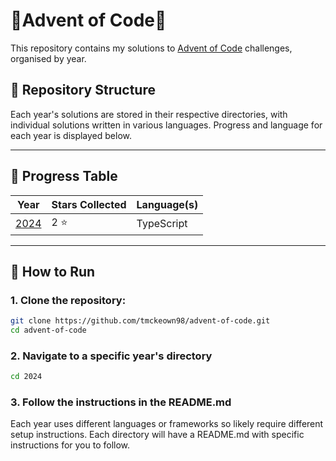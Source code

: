# 🎄Advent of Code🎄

This repository contains my solutions to [Advent of Code](https://adventofcode.com/) challenges, organised by year.

## 📜 Repository Structure

Each year's solutions are stored in their respective directories, with individual solutions written in various languages. Progress and language for each year is displayed below.

---

## 🌟 Progress Table

| Year                     | Stars Collected | Language(s) |
| ------------------------ | --------------- | ----------- |
| [2024](./2024/README.md) | 2 ⭐            | TypeScript  |

---

## 🚀 How to Run

### 1. Clone the repository:

```bash
git clone https://github.com/tmckeown98/advent-of-code.git
cd advent-of-code
```

### 2. Navigate to a specific year's directory

```bash
cd 2024
```

### 3. Follow the instructions in the README.md

Each year uses different languages or frameworks so likely require different setup instructions. Each directory will have a README.md with specific instructions for you to follow.
